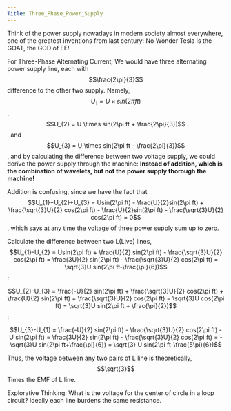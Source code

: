 ```yaml
---
Title: Three_Phase_Power_Supply
---
```


<link rel="stylesheet" href="https://cdn.jsdelivr.net/npm/katex@0.15.1/dist/katex.min.css" integrity="sha384-R4558gYOUz8mP9YWpZJjofhk+zx0AS11p36HnD2ZKj/6JR5z27gSSULCNHIRReVs" crossorigin="anonymous">
<script defer src="https://cdn.jsdelivr.net/npm/katex@0.15.1/dist/katex.min.js" integrity="sha384-z1fJDqw8ZApjGO3/unPWUPsIymfsJmyrDVWC8Tv/a1HeOtGmkwNd/7xUS0Xcnvsx" crossorigin="anonymous"></script>
<script defer src="https://cdn.jsdelivr.net/npm/katex@0.15.1/dist/contrib/auto-render.min.js" integrity="sha384-+XBljXPPiv+OzfbB3cVmLHf4hdUFHlWNZN5spNQ7rmHTXpd7WvJum6fIACpNNfIR" crossorigin="anonymous"
    onload="renderMathInElement(document.body);"></script>

Think of the power supply nowadays in modern society almost everywhere, one of the greatest inventions from last century: No Wonder Tesla is the GOAT, the GOD of EE!

For Three-Phase Alternating Current, We would have three alternating power supply line, each with $$\frac{2\pi}{3}$$ difference to the other two supply.
Namely, $$U_{1} = U \times sin(2\pi ft)$$, $$U_{2} = U \times sin(2\pi ft + \frac{2\pi}{3})$$, and $$U_{3} = U \times sin(2\pi ft - \frac{2\pi}{3})$$, and by calculating the difference between two voltage supply, we could derive the power supply through the machine: **Instead of addition, which is the combination of wavelets, but not the power supply thorough the machine!**

Addition is confusing, since we have the fact that $$U_{1}+U_{2}+U_{3} = Usin(2\pi ft) - \frac{U}{2}sin(2\pi ft) + \frac{\sqrt{3}U}{2} cos(2\pi ft) - \frac{U}{2}sin(2\pi ft) - \frac{\sqrt{3}U}{2} cos(2\pi ft) = 0$$, which says at any time the voltage of three power supply sum up to zero.

Calculate the difference between two L(Live) lines, $$U_{1}-U_{2} = Usin(2\pi ft) + \frac{U}{2} sin(2\pi ft) - \frac{\sqrt{3}U}{2} cos(2\pi ft) =  \frac{3U}{2} sin(2\pi ft) - \frac{\sqrt{3}U}{2} cos(2\pi ft) = \sqrt{3}U sin(2\pi ft-\frac{\pi}{6})$$; 

$$U_{2}-U_{3} = \frac{-U}{2} sin(2\pi ft) + \frac{\sqrt{3}U}{2} cos(2\pi ft) + \frac{U}{2} sin(2\pi ft) + \frac{\sqrt{3}U}{2} cos(2\pi ft) =  \sqrt{3}U cos(2\pi ft) = \sqrt{3}U sin(2\pi ft + \frac{\pi}{2})$$; 

$$U_{3}-U_{1} = \frac{-U}{2} sin(2\pi ft) - \frac{\sqrt{3}U}{2} cos(2\pi ft) - U sin(2\pi ft) =  
\frac{3U}{2} sin(2\pi ft) - \frac{\sqrt{3}U}{2} cos(2\pi ft) = -\sqrt{3}U sin(2\pi ft+\frac{\pi}{6}) = \sqrt{3} U sin(2\pi ft-\frac{5\pi}{6})$$

Thus, the voltage between any two pairs of L line is theoretically, $$\sqrt{3}$$ Times the EMF of L line.

Explorative Thinking: What is the voltage for the center of circle in a loop circuit? Ideally each line burdens the same resistance. 
